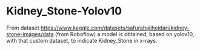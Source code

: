 # Kidney_Stone-Yolov10
From dataset https://www.kaggle.com/datasets/safurahajiheidari/kidney-stone-images/data  (from Roboflow) a model is obtained, based on yolov10, with that custom dataset, to indicate Kidney_Stone in x-rays.
